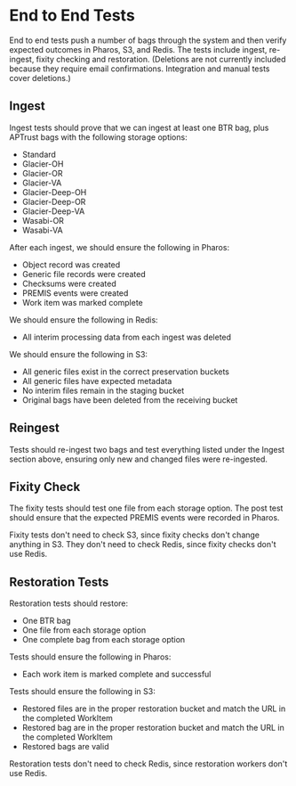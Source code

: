 # End to End Tests

End to end tests push a number of bags through the system and then verify expected
outcomes in Pharos, S3, and Redis. The tests include ingest, re-ingest, fixity
checking and restoration. (Deletions are not currently included because they require
email confirmations. Integration and manual tests cover deletions.)

## Ingest

Ingest tests should prove that we can ingest at least one BTR bag, plus APTrust
bags with the following storage options:

* Standard
* Glacier-OH
* Glacier-OR
* Glacier-VA
* Glacier-Deep-OH
* Glacier-Deep-OR
* Glacier-Deep-VA
* Wasabi-OR
* Wasabi-VA

After each ingest, we should ensure the following in Pharos:

* Object record was created
* Generic file records were created
* Checksums were created
* PREMIS events were created
* Work item was marked complete

We should ensure the following in Redis:

* All interim processing data from each ingest was deleted

We should ensure the following in S3:

* All generic files exist in the correct preservation buckets
* All generic files have expected metadata
* No interim files remain in the staging bucket
* Original bags have been deleted from the receiving bucket

## Reingest

Tests should re-ingest two bags and test everything listed under the Ingest
section above, ensuring only new and changed files were re-ingested.

## Fixity Check

The fixity tests should test one file from each storage option. The post test
should ensure that the expected PREMIS events were recorded in Pharos.

Fixity tests don't need to check S3, since fixity checks don't change anything
in S3. They don't need to check Redis, since fixity checks don't use Redis.

## Restoration Tests

Restoration tests should restore:

* One BTR bag
* One file from each storage option
* One complete bag from each storage option

Tests should ensure the following in Pharos:

* Each work item is marked complete and successful

Tests should ensure the following in S3:

* Restored files are in the proper restoration bucket and match the URL in the
  completed WorkItem
* Restored bag are in the proper restoration bucket and match the URL in the
  completed WorkItem
* Restored bags are valid

Restoration tests don't need to check Redis, since restoration workers don't
use Redis.
